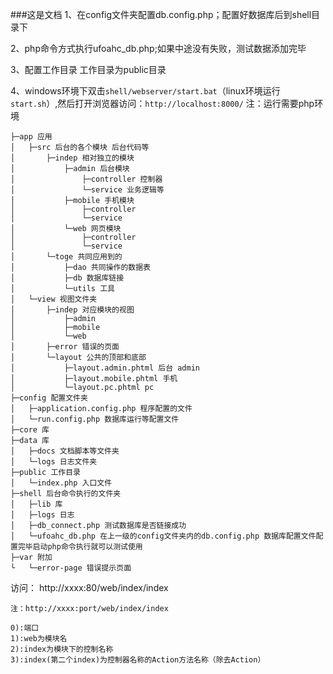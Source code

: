 ###这是文档
1、在config文件夹配置db.config.php；配置好数据库后到shell目录下

2、php命令方式执行ufoahc_db.php;如果中途没有失败，测试数据添加完毕

3、配置工作目录 工作目录为public目录

4、windows环境下双击`shell/webserver/start.bat`（linux环境运行`start.sh`）,然后打开浏览器访问：`http://localhost:8000/`
注：运行需要php环境


    ├─app 应用
    │   ├─src 后台的各个模块 后台代码等
    │       ├─indep 相对独立的模块
    │           ├─admin 后台模块
    │               ├─controller 控制器
    │               └─service 业务逻辑等
    │           ├─mobile 手机模块
    │               ├─controller
    │               └─service
    │           └─web 网页模块
    │               ├─controller
    │               └─service
    │       └─toge 共同应用到的
    │           ├─dao 共同操作的数据表
    │           ├─db 数据库链接
    │           └─utils 工具
    │   └─view 视图文件夹
    │       ├─indep 对应模块的视图
    │           ├─admin
    │           ├─mobile
    │           └─web
    │       ├─error 错误的页面
    │       └─layout 公共的顶部和底部
    │           ├─layout.admin.phtml 后台 admin
    │           ├─layout.mobile.phtml 手机
    │           └─layout.pc.phtml pc
    ├─config 配置文件夹
    │   ├─application.config.php 程序配置的文件
    │   └─run.config.php 数据库运行等配置文件
    ├─core 库
    ├─data 库
    │   ├─docs 文档脚本等文件夹
    │   └─logs 日志文件夹
    ├─public 工作目录
    │   └─index.php 入口文件
    ├─shell 后台命令执行的文件夹
    │   ├─lib 库
    │   ├─logs 日志
    │   ├─db_connect.php 测试数据库是否链接成功 
    │   └─ufoahc_db.php 在上一级的config文件夹内的db.config.php 数据库配置文件配置完毕启动php命令执行就可以测试使用
    ├─var 附加
    └   └─error-page 错误提示页面

访问：
    http://xxxx:80/web/index/index

    注：http://xxxx:port/web/index/index
    
    0):端口
    1):web为模块名
    2):index为模块下的控制名称
    3):index(第二个index)为控制器名称的Action方法名称（除去Action）

